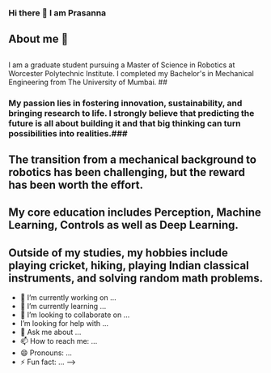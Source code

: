 ### Hi there 👋 I am Prasanna 
### <h2> About me 🤔 ###

##
I am a graduate student pursuing a Master of Science in Robotics at Worcester Polytechnic Institute. I completed my Bachelor's in Mechanical Engineering from The University of Mumbai. ##
### My passion lies in fostering innovation, sustainability, and bringing research to life. I strongly believe that predicting the future is all about building it and that big thinking can turn possibilities into realities.###
## The transition from a mechanical background to robotics has been challenging, but the reward has been worth the effort.
## My core education includes Perception, Machine Learning, Controls as well as Deep Learning. 
## Outside of my studies, my hobbies include playing cricket, hiking, playing Indian classical instruments, and solving random math problems.    
  
- 🔭 I’m currently working on ...
- 🌱 I’m currently learning ...
- 👯 I’m looking to collaborate on ...
-  I’m looking for help with ...
- 💬 Ask me about ...
- 📫 How to reach me: ...
- 😄 Pronouns: ...
- ⚡ Fun fact: ...
-->
